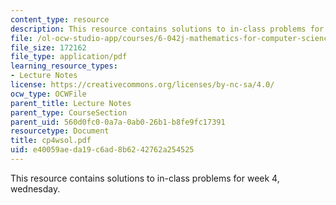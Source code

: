 ```yaml
---
content_type: resource
description: This resource contains solutions to in-class problems for week 4, wednesday.
file: /ol-ocw-studio-app/courses/6-042j-mathematics-for-computer-science-fall-2005/e40059aeda19c6ad8b6242762a254525_cp4wsol.pdf
file_size: 172162
file_type: application/pdf
learning_resource_types:
- Lecture Notes
license: https://creativecommons.org/licenses/by-nc-sa/4.0/
ocw_type: OCWFile
parent_title: Lecture Notes
parent_type: CourseSection
parent_uid: 560d0fc0-0a7a-0ab0-26b1-b8fe9fc17391
resourcetype: Document
title: cp4wsol.pdf
uid: e40059ae-da19-c6ad-8b62-42762a254525
---
```

This resource contains solutions to in-class problems for week 4, wednesday.